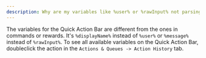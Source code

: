 ```yaml
---
description: Why are my variables like %user% or %rawInput% not parsing when using Quick Actions from the internal chat?
---
```


The variables for the Quick Action Bar are different from the ones in commands or rewards. It's `%displayName%` instead of `%user%` or `%message%` instead of `%rawInput%`. To see all available variables on the Quick Action Bar, doubleclick the action in the `Actions & Queues -> Action History` tab.

